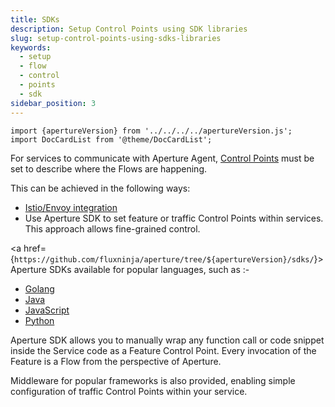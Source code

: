 ```yaml
---
title: SDKs
description: Setup Control Points using SDK libraries
slug: setup-control-points-using-sdks-libraries
keywords:
  - setup
  - flow
  - control
  - points
  - sdk
sidebar_position: 3
---
```


```mdx-code-block
import {apertureVersion} from '../../../../apertureVersion.js';
import DocCardList from '@theme/DocCardList';
```

For services to communicate with Aperture Agent, [Control Points][flow-control]
must be set to describe where the Flows are happening.

This can be achieved in the following ways:

- [Istio/Envoy integration][istio]
- Use Aperture SDK to set feature or traffic Control Points within services.
  This approach allows fine-grained control.

<a
href={`https://github.com/fluxninja/aperture/tree/${apertureVersion}/sdks/`}>Aperture
SDKs</a> available for popular languages, such as :-

- [Golang][golang]
- [Java][java]
- [JavaScript][javascript]
- [Python][python]

Aperture SDK allows you to manually wrap any function call or code snippet
inside the Service code as a Feature Control Point. Every invocation of the
Feature is a Flow from the perspective of Aperture.

Middleware for popular frameworks is also provided, enabling simple
configuration of traffic Control Points within your service.

<DocCardList />

[flow-control]: /concepts/flow-control/flow-control.md
[istio]: /get-started/integrations/flow-control/envoy/istio.md
[golang]: ./go/manual.md
[java]: ./java/manual.md
[javascript]: ./javascript/manual.md
[python]: ./python/manual.md
